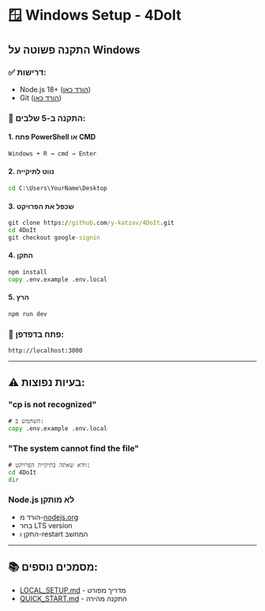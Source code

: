 # 🪟 Windows Setup - 4DoIt

## התקנה פשוטה על Windows

### ✅ דרישות:
- Node.js 18+ ([הורד כאן](https://nodejs.org))
- Git ([הורד כאן](https://git-scm.com))

### 🚀 התקנה ב-5 שלבים:

#### 1. פתח PowerShell או CMD
```cmd
Windows + R → cmd → Enter
```

#### 2. נווט לתיקייה
```cmd
cd C:\Users\YourName\Desktop
```

#### 3. שכפל את הפרויקט
```cmd
git clone https://github.com/y-katzav/4DoIt.git
cd 4DoIt
git checkout google-signin
```

#### 4. התקן
```cmd
npm install
copy .env.example .env.local
```

#### 5. הרץ
```cmd
npm run dev
```

### 🎯 פתח בדפדפן:
```
http://localhost:3000
```

---

## ⚠️ בעיות נפוצות:

### "cp is not recognized"
```cmd
# השתמש ב:
copy .env.example .env.local
```

### "The system cannot find the file"
```cmd
# וודא שאתה בתיקיית הפרויקט:
cd 4DoIt
dir
```

### Node.js לא מותקן
- הורד מ-[nodejs.org](https://nodejs.org)
- בחר LTS version
- התקן ו-restart המחשב

---

## 📚 מסמכים נוספים:
- [LOCAL_SETUP.md](./LOCAL_SETUP.md) - מדריך מפורט
- [QUICK_START.md](./QUICK_START.md) - התקנה מהירה
